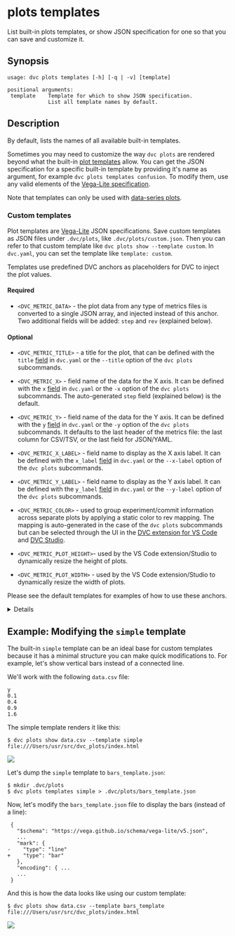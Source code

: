 # plots templates

List built-in plots templates, or show JSON specification for one so that you
can save and customize it.

## Synopsis

```usage
usage: dvc plots templates [-h] [-q | -v] [template]

positional arguments:
 template    Template for which to show JSON specification.
             List all template names by default.
```

## Description

By default, lists the names of all available built-in templates.

Sometimes you may need to customize the way `dvc plots` are rendered beyond what
the built-in [plot templates] allow. You can get the JSON specification for a specific
built-in template by providing it's name as argument, for example `dvc plots templates confusion`.
To modify them, use any valid elements of the [Vega-Lite specification].

<admon type="note">

Note that templates can only be used with [data-series plots].

</admon>

### Custom templates

Plot templates are [Vega-Lite](https://vega.github.io/vega-lite/) JSON
specifications. Save custom templates as JSON files under `.dvc/plots`, like
`.dvc/plots/custom.json`. Then you can refer to that custom template like
`dvc plots show --template custom`. In `dvc.yaml`, you can set the template like
`template: custom`.

Templates use predefined DVC anchors as placeholders for DVC to inject the plot
values.

#### **Required**

- `<DVC_METRIC_DATA>` - the plot data from any type of metrics files is
  converted to a single JSON array, and injected instead of this anchor. Two
  additional fields will be added: `step` and `rev` (explained below).

#### Optional

- `<DVC_METRIC_TITLE>` - a title for the plot, that can be defined with the
  `title` [field] in `dvc.yaml` or the `--title` option of the `dvc plots`
  subcommands.

- `<DVC_METRIC_X>` - field name of the data for the X axis. It can be defined
  with the `x` [field] in `dvc.yaml` or the `-x` option of the `dvc plots`
  subcommands. The auto-generated `step` field (explained below) is the default.

- `<DVC_METRIC_Y>` - field name of the data for the Y axis. It can be defined
  with the `y` [field] in `dvc.yaml` or the `-y` option of the `dvc plots`
  subcommands. It defaults to the last header of the metrics file: the last
  column for CSV/TSV, or the last field for JSON/YAML.

- `<DVC_METRIC_X_LABEL>` - field name to display as the X axis label. It can be
  defined with the `x_label` [field] in `dvc.yaml` or the `--x-label` option of
  the `dvc plots` subcommands.

- `<DVC_METRIC_Y_LABEL>` - field name to display as the Y axis label. It can be
  defined with the `y_label` [field] in `dvc.yaml` or the `--y-label` option of
  the `dvc plots` subcommands.

- `<DVC_METRIC_COLOR>` - used to group experiment/commit information across
  separate plots by applying a static color to rev mapping. The mapping is
  auto-generated in the case of the `dvc plots` subcommands but can be selected
  through the UI in the [DVC extension for VS Code] and [DVC Studio].

- `<DVC_METRIC_PLOT_HEIGHT>`- used by the VS Code extension/Studio to
  dynamically resize the height of plots.

- `<DVC_METRIC_PLOT_WIDTH>` - used by the VS Code extension/Studio to
  dynamically resize the width of plots.

Please see the default templates for examples of how to use these anchors.

<details>

### Expand to learn how DVC modifies plot data for rendering.

File targets given to `dvc plots show` and `dvc plots diff` are treated as
separate data series, each to be injected into a template file. There are two
important fields that DVC adds to the plot data:

- `step` - zero-based counter for the data rows/values. In many cases it
  corresponds to a machine learning training epoch number.

- `rev` - This field helps distinguish between data sourced from different
  revisions, files or columns.

</details>

[plot templates]:
  /doc/user-guide/experiment-management/visualizing-plots#plot-templates-data-series-only
[vega-lite specification]: https://vega.github.io/vega-lite/
[data-series plots]: /doc/user-guide/experiment-management/visualizing-plots

## Example: Modifying the `simple` template

The built-in `simple` template can be an ideal base for custom templates because
it has a minimal structure you can make quick modifications to. For example,
let's show vertical bars instead of a connected line.

We'll work with the following `data.csv` file:

```csv
y
0.1
0.4
0.9
1.6
```

The simple template renders it like this:

```cli
$ dvc plots show data.csv --template simple
file:///Users/usr/src/dvc_plots/index.html
```

![](/img/plots_templates_show_unmodified.svg)

Let's dump the `simple` template to `bars_template.json`:

```cli
$ mkdir .dvc/plots
$ dvc plots templates simple > .dvc/plots/bars_template.json
```

Now, let's modify the `bars_template.json` file to display the bars (instead of
a line):

```git
 {
   "$schema": "https://vega.github.io/schema/vega-lite/v5.json",
   ...
   "mark": {
-    "type": "line"
+    "type": "bar"
   },
   "encoding": { ...
   ...
 }
```

And this is how the data looks like using our custom template:

```cli
$ dvc plots show data.csv --template bars_template
file:///Users/usr/src/dvc_plots/index.html
```

![](/img/plots_templates_show_modified.svg)

[field]:
  /doc/user-guide/project-structure/dvcyaml-files#available-configuration-fields
[DVC extension for VS Code]: /doc/vs-code-extension
[DVC Studio]: /doc/studio
